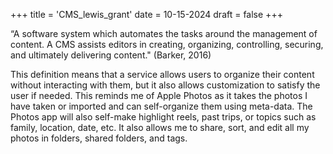 +++
title = 'CMS_lewis_grant'
date = 10-15-2024
draft = false
+++

“A software system which automates the tasks around the management of content. A CMS assists editors in creating, organizing, controlling, securing, and ultimately delivering content." (Barker, 2016) 

This definition means that a service allows users to organize their content without interacting with them, but it also allows customization to satisfy the user if needed. This reminds me of Apple Photos as it takes the photos I have taken or imported and can self-organize them using meta-data. The Photos app will also self-make highlight reels, past trips, or topics such as family, location, date, etc. It also allows me to share, sort, and edit all my photos in folders, shared folders, and tags. 
